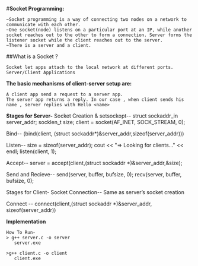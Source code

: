 #**Socket Programming:**
```
~Socket programming is a way of connecting two nodes on a network to communicate with each other. 
~One socket(node) listens on a particular port at an IP, while another socket reaches out to the other to form a connection. Server forms the listener socket while the client reaches out to the server.
~There is a server and a client.
```
##What is a Socket ?
```
Socket let apps attach to the local network at different ports.
Server/Client Applications
```

**The basic mechanisms of client-server setup are:**
```
A client app send a request to a server app.
The server app returns a reply. In our case , when client sends his name , server replies with Hello <name>
 ```
 
 
**Stages for Server-**
Socket Creation & setsockopt--
struct sockaddr_in server_addr;
    socklen_t size;
 client = socket(AF_INET, SOCK_STREAM, 0);

Bind--
(bind(client, (struct sockaddr*)&server_addr,sizeof(server_addr)))

Listen--
size = sizeof(server_addr);
    cout << "=> Looking for clients..." << endl;
    listen(client, 1);
    
Accept--
server = accept(client,(struct sockaddr *)&server_addr,&size);

Send and Recieve--
send(server, buffer, bufsize, 0);
recv(server, buffer, bufsize, 0);

Stages for Client-
Socket Connection-- Same as server’s socket creation

Connect  --
connect(client,(struct sockaddr *)&server_addr, sizeof(server_addr))

**Implementation**
```
How To Run-
> g++ server.c -o server
   server.exe

>g++ client.c -o client
   client.exe
```
